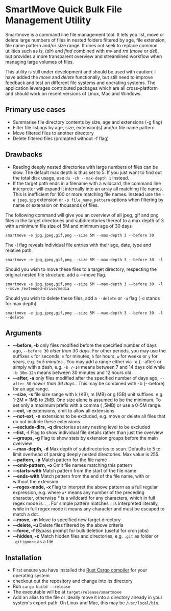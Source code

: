 # SmartMove Quick Bulk File Management Utility

Smartmove is a command line file management tool. It lets you list, move or delete large numbers of files in nested folders filtered by age, file extension, file name pattern and/or size range.
It does not seek to replace common utilities such as _ls_, (_dir_) and _find_ combined with _mv_ and _rm_ (_move_ or _del_), but provides a more transparent overview and streamlined workflow when managing large volumes of files.

This utility is still under development and should be used with caution. I have added the _move_ and _delete_ functionaliy, but still need to improve feedback and test on different file systems and operating systems. The application leverages contributed packages which are all cross-platform and should work on recent versions of Linux, Mac and Windows.

## Primary use cases

- Summarise file directory contents by size, age and extensions (-g flag)
- Filter file listings by age, size, extension(s) and/or file name pattern
- Move filtered files to another directory
- Delete filtered files (prompted without -f flag)

## Drawbacks

- Reading deeply nested directories with large numbers of files can be slow. The default max depth is thus set to 5. If you just want to find out the total disk usage, use `du -ch --max-depth 1` instead.
- If the target path ends in a filename with a wildcard, the command line interpreter will expand it internally into an array all matching file names. This is inefficient for 100 or more matching file names. Instead use the `-e jpeg,jpg` extension or `-p file_name_pattern` options when filtering by name or extension on thousands of files.

The following command will give you an overview of all jpeg, gif and png files in the target directories and subdirectories thereof to a max depth of 3 with a minimum file size of 5M and minimum age of 30 days

`smartmove -e jpg,jpeg,gif,png --size 5M --max-depth 3 --before 30`

The -l flag reveals individual file entries with their age, date, type and relative path.

`smartmove -e jpg,jpeg,gif,png --size 5M --max-depth 3 --before 30  -l`

Should you wish to move these files to a target directory, respecting the original nested file structure, add a --move flag.

`smartmove -e jpg,jpeg,gif,png --size 5M --max-depth 3 --before 30  -l --move /extended-drive/media`

Should you wish to delete these files, add a `--delete` or `-u` flag (`-d` stands for max depth)

`smartmove -e jpg,jpeg,gif,png --size 5M --max-depth 3 --before 30  -l --delete`

## Arguments

- **--before, -b** only files modified before the specified number of days ago, `--before 30` _older than 30 days_. For other periods, you may use the suffixes `s` for seconds, `m` for minutes, `h` for hours, `w` for weeks or `y` for years, e.g. `5m` _5 minutes_ . You may add a range either via -a (--after) or simply with a dash, e.g. `-b 7-14` means between 7 and 14 days old while `-b 30m-12h` means between 30 minutes and 12 hours old.
- **--after, -a** only files modified after the specified number of days ago, `--after 30` _newer than 30 days_ . This may be combined with -b (--before) for an age range.
- **--size, -s** file size range with k (KB), m (MB) or g (GB) unit suffixes. e.g. 1-2M = 1MB to 2MB. One size alone is assumed to be the minimum. To set only a maximum prefix with a comma ( ,5MB) or use a 0-5M range.
- **--ext, -e** extensions, omit to allow all extensions
- **--not-ext, -n** extensions to be excluded, e.g. move or delete all files that do not include these extensions
- **--exclude-dirs, -q** directories at any nesting level to be excluded
- **--list, -l** Flag to show individual file details rather than just the overview
- **--groups, -g** Flag to show stats by extension groups before the main overview
- **--max-depth, -d** Max depth of subdirectories to scan. Defaults to 5 to limit overhead of parsing deeply nested directories. Max value is 255.
- **--pattern, -p** Match pattern for the file name
- **--omit-pattern, -o** Omit file names matching this pattern
- **--starts-with** Match pattern from the start of the file name
- **--ends-with** Match pattern from the end of the file name, with or without the extension
- **--regex-mode, -x** Flag to interpret the above pattern as a full regular expression, e.g. where `a*` means any number of the preceding character, otherwise _\*_ is a wildcard for any characters, which in full regex mode is `._`. For simple pattern matches `.` is interpreted literally, while in full regex mode it means any character and must be escaped to match a dot.
- **--move, -m** Move to specified new target directory
- **--delete, -u** Delete files filtered by the above criteria
- **--force, -f** Bypass prompt for bulk deletion (useful for cron jobs)
- **--hidden, -c** Match hidden files and directories, e.g. `.git` as folder or `.gitignore` as a file

## Installation

- First ensure you have installed the [Rust Cargo compiler](https://doc.rust-lang.org/cargo/getting-started/installation.html) for your operating system
- checkout out the repository and change into its directory
- Run `cargo build --release`
- The executable will be at `target/release/smartmove`
- Add an alias to the file or ideally move it into a directory already in your system's export path. On Linux and Mac, this may be `/usr/local/bin`.
